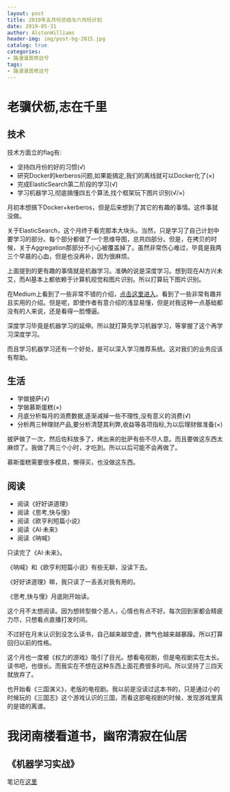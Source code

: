 ```yaml
---
layout: post
title: 2019年五月份总结与六月份计划
date: 2019-05-31
author: AlstonWilliams
header-img: img/post-bg-2015.jpg
catalog: true
categories:
- 路漫漫其修远兮
tags:
- 路漫漫其修远兮
---
```


# 老骥伏枥,志在千里

## 技术

技术方面立的flag有:
- 坚持四月份的好的习惯(√)
- 研究Docker的kerberos问题,如果能搞定,我们的离线就可以Docker化了(×)
- 完成ElasticSearch第二阶段的学习(√)
- 学习机器学习,彻底搞懂四五个算法,找个框架玩下图片识别(√/×)

月初本想搞下Docker+kerberos，但是后来想到了其它的有趣的事情。这件事就没做。

关于ElasticSearch，这个月终于看完那本大块头。当然，只是学习了自己计划中要学习的部分。每个部分都做了一个思维导图，总共四部分。但是，在拷贝的时候，关于Aggregation那部分不小心被覆盖掉了。虽然非常伤心难过，毕竟是我两三个早晨的心血，但是也没再补，因为很麻烦。

上面提到的更有趣的事情就是机器学习。准确的说是深度学习。想到现在AI方兴未艾，而AI基本上都依赖于计算机视觉和图片识别。所以打算玩下图片识别。

在Medium上看到了一些非常不错的介绍，[点击这里进入](https://medium.com/@ageitgey)。看到了一些非常有趣并且实用的介绍。但是呢，即使作者有意介绍的浅显易懂，但是对我这种一点基础都没有的人来说，还是看得一脸懵逼。

深度学习毕竟是机器学习的延伸。所以就打算先学习机器学习，等掌握了这个再学习深度学习。

而且学习机器学习还有一个好处，是可以深入学习推荐系统。这对我们的业务应该有帮助。

## 生活

- 学做披萨(√)
- 学做慕斯蛋糕(×)
- 月底分析每月的消费数据,逐渐减掉一些不理性,没有意义的消费(√)
- 分析两三种理财产品,要分析清楚其利弊,收益等各项指标,为以后理财做准备(×)

披萨做了一次，然后佐料放多了，烤出来的批萨有些不尽人意。而且要做这东西太麻烦了。我做了两三个小时，才吃到。所以以后可能不会再做了。

慕斯蛋糕需要很多模具，懒得买，也没做这东西。

## 阅读

- 阅读《好好讲道理》
- 阅读《思考,快与慢》
- 阅读《欧亨利短篇小说》
- 阅读《AI·未来》
- 阅读《呐喊》

只读完了《AI·未来》。

《呐喊》和《欧亨利短篇小说》有些无聊，没读下去。

《好好讲道理》嘛，我只读了一丢丢对我有用的。

《思考,快与慢》月底刚开始读。

这个月不太想阅读。因为想转型做个恶人，心情也有点不好。每次回到家都会精疲力尽，只想看点直播打发时间。

不过好在月末认识到没怎么读书，自己越来越空虚，脾气也越来越暴躁。所以打算回归以前的性格。

这个月也一度被《权力的游戏》吸引了目光。想看电视剧，但是电视剧实在太长。读书吧，也很长。而我实在不想在这种东西上面花费很多时间。所以坚持了三四天就放弃了。

也开始看《三国演义》，老版的电视剧。我以前是没读过这本书的，只是通过小的时候玩的《三国志》这个游戏认识的三国，而看这部电视剧的时候，发现游戏里真的是错的离谱。

# 我闭南楼看道书，幽帘清寂在仙居

## 《机器学习实战》

笔记在[这里](https://alstonwilliams.github.io/%E8%AF%BB%E4%B9%A6%E7%AC%94%E8%AE%B0/2019/05/24/MachineLearningInAction-%E8%AF%BB%E4%B9%A6%E7%AC%94%E8%AE%B0/)
